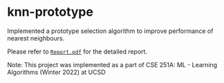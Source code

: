 # knn-prototype

Implemented a prototype selection algorithm to improve performance of nearest neighbours.

Please refer to [`Report.pdf`](https://github.com/nidhidhamnani/knn-prototype/blob/main/Report.pdf) for the detailed report.

Note: This project was implemented as a part of CSE 251A: ML - Learning Algorithms (Winter 2022) at UCSD
